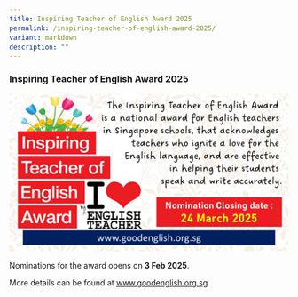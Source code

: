 ```yaml
---
title: Inspiring Teacher of English Award 2025
permalink: /inspiring-teacher-of-english-award-2025/
variant: markdown
description: ""
---
```

### **Inspiring Teacher of English Award 2025**

![](/images/Announcement/ITTA_2025.jpg)


Nominations for the award opens on **3 Feb 2025**. 

More details can be found at <a href="https://www.languagecouncils.sg/goodenglish/" target="_blank">www.goodenglish.org.sg</a>
